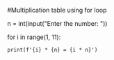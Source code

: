 #Multiplication table using for loop

n = int(input("Enter the number: "))

for i in range(1, 11):
    
    print(f'{i} * {n} = {i * n}')
